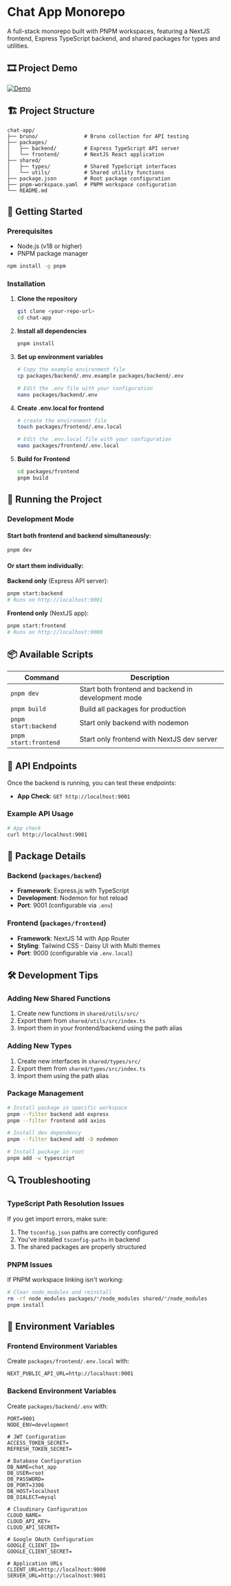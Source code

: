 # Chat App Monorepo

A full-stack monorepo built with PNPM workspaces, featuring a NextJS frontend, Express TypeScript backend, and shared packages for types and utilities.

## 🎞️ Project Demo
[![Demo](https://res.cloudinary.com/dgkh88cux/image/upload/v1759021346/ChatApp/demo/demo.png)](https://res.cloudinary.com/dgkh88cux/video/upload/v1759021519/ChatApp/demo/demo_iilsaz.mp4)

## 🏗️ Project Structure

```
chat-app/
├── bruno/               # Bruno collection for API testing
├── packages/
│   ├── backend/         # Express TypeScript API server
│   └── frontend/        # NextJS React application
├── shared/
│   ├── types/           # Shared TypeScript interfaces
│   └── utils/           # Shared utility functions
├── package.json         # Root package configuration
├── pnpm-workspace.yaml  # PNPM workspace configuration
└── README.md
```

## 🚀 Getting Started

### Prerequisites

- Node.js (v18 or higher)
- PNPM package manager

```bash
npm install -g pnpm
```

### Installation

1. **Clone the repository**
   ```bash
   git clone <your-repo-url>
   cd chat-app
   ```

2. **Install all dependencies**
   ```bash
   pnpm install
   ```

3. **Set up environment variables**
   ```bash
   # Copy the example environment file
   cp packages/backend/.env.example packages/backend/.env
   
   # Edit the .env file with your configuration
   nano packages/backend/.env
   ```

4. **Create .env.local for frontend**
   ```bash
   # create the environment file
   touch packages/frontend/.env.local
   
   # Edit the .env.local file with your configuration
   nano packages/frontend/.env.local
   ```

5. **Build for Frontend**
   ```bash
   cd packages/frontend
   pnpm build
   ```

## 🎯 Running the Project

### Development Mode

#### Start both frontend and backend simultaneously:
```bash
pnpm dev
```

#### Or start them individually:

**Backend only** (Express API server):
```bash
pnpm start:backend
# Runs on http://localhost:9001
```

**Frontend only** (NextJS app):
```bash
pnpm start:frontend
# Runs on http://localhost:9000
```

## 📦 Available Scripts

| Command | Description |
|---------|-------------|
| `pnpm dev` | Start both frontend and backend in development mode |
| `pnpm build` | Build all packages for production |
| `pnpm start:backend` | Start only backend with nodemon |
| `pnpm start:frontend` | Start only frontend with NextJS dev server |

## 🔗 API Endpoints

Once the backend is running, you can test these endpoints:

- **App Check**: `GET http://localhost:9001`

### Example API Usage

```bash
# App check
curl http://localhost:9001
```

## 📁 Package Details

### Backend (`packages/backend`)
- **Framework**: Express.js with TypeScript
- **Development**: Nodemon for hot reload
- **Port**: 9001 (configurable via `.env`)

### Frontend (`packages/frontend`)
- **Framework**: NextJS 14 with App Router
- **Styling**: Tailwind CSS - Daisy UI with Multi themes
- **Port**: 9000 (configurable via `.env.local`)

<!-- ### Shared Packages

#### `shared/types`
Contains shared TypeScript interfaces:
- `User` - User data structure
- `ApiResponse` - Standard API response format
- `PaginatedResponse` - Paginated API responses

#### `shared/utils`
Contains shared utility functions:
- `addNumbers()` - Add two numbers
- `addMultiple()` - Add multiple numbers
- `formatDate()` - Format dates
- `formatCurrency()` - Format currency
- `isValidEmail()` - Email validation
- `isNotEmpty()` - String validation -->


<!-- ## 🔧 Using Shared Packages

Import shared types and utilities using path aliases:

```typescript
// In backend or frontend
import { addNumbers } from '@/shared/utils/add';
import { User } from '@/shared/types/user';
import { formatDate } from '@/shared/utils/format';

// Example usage
const sum = addNumbers(5, 3);
const currentTime = formatDate(new Date());
``` -->

## 🛠️ Development Tips

### Adding New Shared Functions

1. Create new functions in `shared/utils/src/`
2. Export them from `shared/utils/src/index.ts`
3. Import them in your frontend/backend using the path alias

### Adding New Types

1. Create new interfaces in `shared/types/src/`
2. Export them from `shared/types/src/index.ts`
3. Import them using the path alias

### Package Management

```bash
# Install package in specific workspace
pnpm --filter backend add express
pnpm --filter frontend add axios

# Install dev dependency
pnpm --filter backend add -D nodemon

# Install package in root
pnpm add -w typescript
```

## 🔍 Troubleshooting

### TypeScript Path Resolution Issues

If you get import errors, make sure:
1. The `tsconfig.json` paths are correctly configured
2. You've installed `tsconfig-paths` in backend
3. The shared packages are properly structured

### PNPM Issues

If PNPM workspace linking isn't working:
```bash
# Clear node_modules and reinstall
rm -rf node_modules packages/*/node_modules shared/*/node_modules
pnpm install
```

## 📝 Environment Variables


### Frontend Environment Variables

Create `packages/frontend/.env.local` with:

```env
NEXT_PUBLIC_API_URL=http://localhost:9001
```

### Backend Environment Variables

Create `packages/backend/.env` with:

```env
PORT=9001
NODE_ENV=development

# JWT Configuration
ACCESS_TOKEN_SECRET=
REFRESH_TOKEN_SECRET=

# Database Configuration
DB_NAME=chat_app
DB_USER=root
DB_PASSWORD=
DB_PORT=3306
DB_HOST=localhost
DB_DIALECT=mysql

# Cloudinary Configuration
CLOUD_NAME=
CLOUD_API_KEY=
CLOUD_API_SECRET=

# Google OAuth Configuration
GOOGLE_CLIENT_ID=
GOOGLE_CLIENT_SECRET=

# Application URLs
CLIENT_URL=http://localhost:9000
SERVER_URL=http://localhost:9001
```
